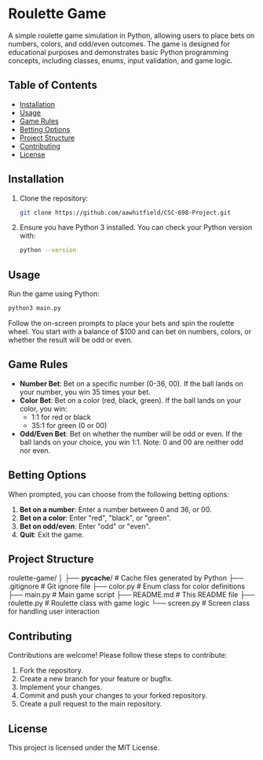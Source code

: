 # Roulette Game

A simple roulette game simulation in Python, allowing users to place bets on numbers, colors, and odd/even outcomes. The game is designed for educational purposes and demonstrates basic Python programming concepts, including classes, enums, input validation, and game logic.

## Table of Contents

- [Installation](#installation)
- [Usage](#usage)
- [Game Rules](#game-rules)
- [Betting Options](#betting-options)
- [Project Structure](#project-structure)
- [Contributing](#contributing)
- [License](#license)

## Installation

1. Clone the repository:
    ```bash
    git clone https://github.com/aawhitfield/CSC-698-Project.git
    ```
2. Ensure you have Python 3 installed. You can check your Python version with:
    ```bash
    python --version
    ```

## Usage

Run the game using Python:
```bash
python3 main.py
```
Follow the on-screen prompts to place your bets and spin the roulette wheel. You start with a balance of $100 and can bet on numbers, colors, or whether the result will be odd or even.

## Game Rules

- **Number Bet**: Bet on a specific number (0-36, 00). If the ball lands on your number, you win 35 times your bet.
- **Color Bet**: Bet on a color (red, black, green). If the ball lands on your color, you win:
  - 1:1 for red or black
  - 35:1 for green (0 or 00)
- **Odd/Even Bet**: Bet on whether the number will be odd or even. If the ball lands on your choice, you win 1:1. Note: 0 and 00 are neither odd nor even.

## Betting Options

When prompted, you can choose from the following betting options:

1. **Bet on a number**: Enter a number between 0 and 36, or 00.
2. **Bet on a color**: Enter "red", "black", or "green".
3. **Bet on odd/even**: Enter "odd" or "even".
4. **Quit**: Exit the game.

## Project Structure
roulette-game/
│
├── __pycache__/       # Cache files generated by Python
├── .gitignore         # Git ignore file
├── color.py           # Enum class for color definitions
├── main.py            # Main game script
├── README.md          # This README file
├── roulette.py        # Roulette class with game logic
└── screen.py          # Screen class for handling user interaction


## Contributing

Contributions are welcome! Please follow these steps to contribute:

1. Fork the repository.
2. Create a new branch for your feature or bugfix.
3. Implement your changes.
4. Commit and push your changes to your forked repository.
5. Create a pull request to the main repository.

## License

This project is licensed under the MIT License. 


